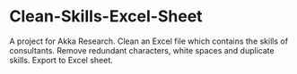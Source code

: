# Clean-Skills-Excel-Sheet

A project for Akka Research.
Clean an Excel file which contains the skills of consultants. Remove redundant characters, white spaces and duplicate skills. Export to Excel sheet.
